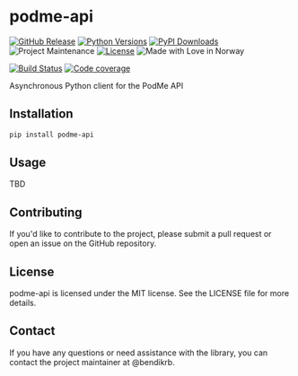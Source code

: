 # podme-api

[![GitHub Release][releases-shield]][releases]
[![Python Versions][py-versions-shield]][py-versions]
[![PyPI Downloads][downloads-shield]][downloads]
![Project Maintenance][maintenance-shield]
[![License][license-shield]](LICENSE)
![Made with Love in Norway][madewithlove-shield]

[![Build Status][build-shield]][build]
[![Code coverage][codecov-shield]][codecov]



Asynchronous Python client for the PodMe API

## Installation

```bash
pip install podme-api
```

## Usage

TBD

## Contributing

If you'd like to contribute to the project, please submit a pull request or open an issue on the GitHub repository.

## License

podme-api is licensed under the MIT license. See the LICENSE file for more details.

## Contact

If you have any questions or need assistance with the library, you can contact the project maintainer at @bendikrb.

[license-shield]: https://img.shields.io/github/license/bendikrb/podme_api.svg
[license]: https://github.com/bendikrb/podme-api/blob/main/LICENSE
[releases-shield]: https://img.shields.io/pypi/v/podme-api
[releases]: https://github.com/bendikrb/podme_api/releases
[build-shield]: https://github.com/bendikrb/podme_api/actions/workflows/test.yaml/badge.svg
[build]: https://github.com/bendikrb/podme_api/actions/workflows/test.yaml
[maintenance-shield]: https://img.shields.io/maintenance/yes/2024.svg
[py-versions-shield]: https://img.shields.io/pypi/pyversions/podme-api
[py-versions]: https://pypi.org/project/podme-api/
[codecov-shield]: https://codecov.io/gh/bendikrb/podme_api/graph/badge.svg?token=IXLJ3WR4ES
[codecov]: https://codecov.io/gh/bendikrb/podme_api
[madewithlove-shield]: https://madewithlove.now.sh/no?heart=true&colorB=%233584e4
[downloads-shield]: https://img.shields.io/pypi/dm/podme-api?style=flat
[downloads]: https://pypistats.org/packages/podme-api
